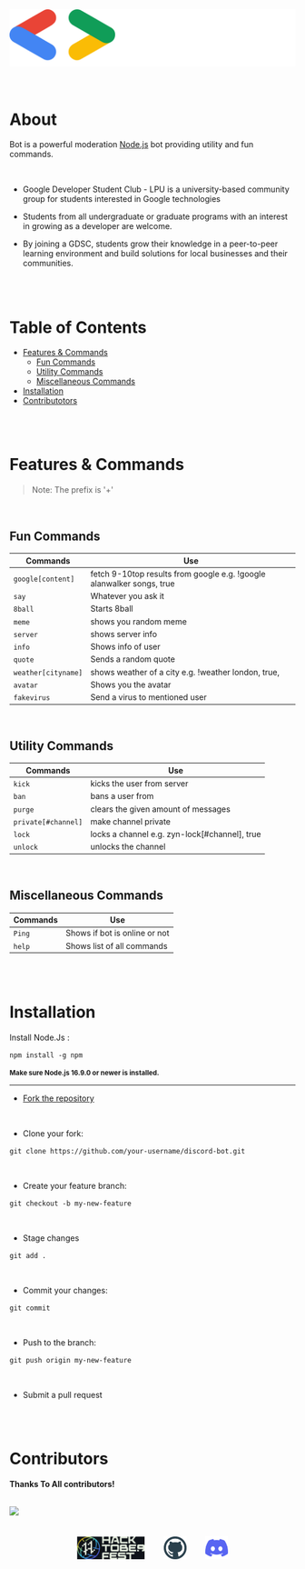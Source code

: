 <div align ="center"><a href="https://gdsc.community.dev/lovely-professional-university-jalandhar/"> <img src ="assets/discord-bot.svg" width="546"> </a></div>

<br>
<br>

# About

Bot is a powerful moderation [Node.js](https://nodejs.org) bot providing utility and fun commands.

<br>

-  Google Developer Student Club - LPU is a university-based community group for students interested in Google technologies

- Students from all undergraduate or graduate programs with an interest in growing as a developer are welcome.

- By joining a GDSC, students grow their knowledge in a peer-to-peer learning environment and build solutions for local businesses and their communities.


<br>
<br>

# Table of Contents

- [ Features & Commands](#Features-&-Commands)
    - [ Fun Commands](##Fun-Commands)
    - [ Utility Commands](##Utility-Commands)
    - [ Miscellaneous Commands ](##Miscellaneous-Commands)
- [ Installation](#Installation)
- [ Contributotors](#Contributotors)

<br>
<br>

# Features & Commands
> Note: The prefix is '+'

<br>

##  Fun Commands

| Commands | Use |
| --- | --- |
| `google[content]` | fetch 9-10top results from google e.g. !google alanwalker songs, true |
| `say` | Whatever you ask it |
| `8ball` | Starts 8ball |
| `meme` | shows you random meme |
| `server` | shows server info |
| `info` | Shows info of user |
| `quote` | Sends a random quote |
| `weather[cityname]` | shows weather of a city e.g. !weather london, true, |
| `avatar` | Shows you the avatar |
| `fakevirus` | Send a virus to mentioned user |

<br>

## Utility Commands

| Commands | Use |
| --- | --- |
| `kick` | kicks the user from server |
| `ban` |bans a user from |server,
| `purge` | clears the given amount of messages |
| `private[#channel]` | make channel private |
| `lock` | locks a channel e.g. zyn-lock[#channel], true |
| `unlock` | unlocks the channel |

<br>

## Miscellaneous Commands

| Commands | Use |
| --- | --- |
| `Ping` | Shows if bot is online or not |
| `help` | Shows list of all commands |

<br>
<br>

# Installation

Install Node.Js :
```
npm install -g npm
```

<small>**Make sure Node.js 16.9.0 or newer is installed.** </small>
<br>

<hr>

* [Fork the repository](https://github.com/gdsclpu/discord-bot/fork)

<br>

* Clone your fork:
``` 
git clone https://github.com/your-username/discord-bot.git 
```
<br>

* Create your feature branch: 
```
git checkout -b my-new-feature
```
<br>

* Stage changes 
```
git add .
```
<br>

* Commit your changes: 
 ```
 git commit
 ```
 
 <br>

* Push to the branch: 
```
git push origin my-new-feature
```

<br>

* Submit a pull request

<br>
<br>

# Contributors

**Thanks To All contributors!**

<br>

<a href = "https://github.com/gdsclpu/discord-bot/graphs/contributorss">
   <img src = "https://contrib.rocks/image?repo=gdsclpu/discord-bot"/>
</a>

<br>
<br>
<br>

 <div align="center">
 <a   target="_blank" href="https://hacktoberfest.com">
			<img src="assets/hacktober.svg"  height="40" ></a>&nbsp;&nbsp;&nbsp;&nbsp;&nbsp;
        <a style="margin-left: 10px;" target="_blank" href="https://github.com/gdsclpu/discord-bot">
		<img src="assets/github.svg" height="40"></a>&nbsp;&nbsp;&nbsp;&nbsp;&nbsp;
        <a style="margin-left: 10px;" target="_blank" href="https://discord.gg/jd2aNCAHrr">
			<img src="assets/discord.svg" height="40"
            width ="40"></a>
      </div>
